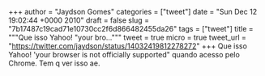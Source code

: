
+++
author = "Jaydson Gomes"
categories = ["tweet"]
date = "Sun Dec 12 19:02:44 +0000 2010"
draft = false
slug = "7b17487c19cad71e10730cc2f6d866482455da26"
tags = ["tweet"]
title = """Que isso Yahoo! "your bro..."""
tweet = true
micro = true
tweet_url = "https://twitter.com/jaydson/status/14032419812278272"
+++
Que isso Yahoo! 'your browser is not officially supported" quando acesso pelo Chrome. Tem q ver isso ae.
